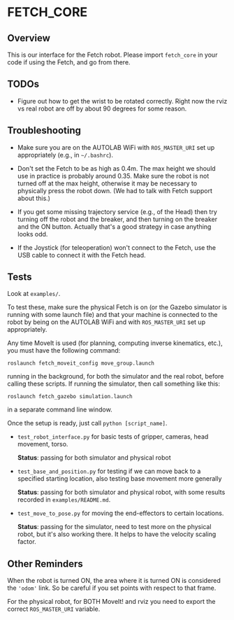 # FETCH_CORE


## Overview

This is our interface for the Fetch robot. Please import `fetch_core` in your
code if using the Fetch, and go from there.

## TODOs

- Figure out how to get the wrist to be rotated correctly. Right now the rviz vs
  real robot are off by about 90 degrees for some reason.


## Troubleshooting

- Make sure you are on the AUTOLAB WiFi with `ROS_MASTER_URI` set up
  appropriately (e.g., in `~/.bashrc`).

- Don't set the Fetch to be as high as 0.4m. The max height we should use in
  practice is probably around 0.35. Make sure the robot is not turned off at the
  max height, otherwise it may be necessary to physically press the robot down.
  (We had to talk with Fetch support about this.)

- If you get some missing trajectory service (e.g., of the Head) then try
  turning off the robot and the breaker, and then turning on the breaker and the
  ON button. Actually that's a good strategy in case anything looks odd.

- If the Joystick (for teleoperation) won't connect to the Fetch, use the USB
  cable to connect it with the Fetch head.

## Tests

Look at `examples/`.

To test these, make sure the physical Fetch is on (or the Gazebo simulator is
running with some launch file) and that your machine is connected to the robot
by being on the AUTOLAB WiFi and with `ROS_MASTER_URI` set up appropriately.

Any time MoveIt is used (for planning, computing inverse kinematics, etc.), you
must have the following command:

```
roslaunch fetch_moveit_config move_group.launch
```

running in the background, for both the simulator and the real robot, before
calling these scripts. If running the simulator, then call something like this:

```
roslaunch fetch_gazebo simulation.launch
```

in a separate command line window.

Once the setup is ready, just call `python [script_name]`.

- `test_robot_interface.py` for basic tests of gripper, cameras, head movement,
  torso.

  **Status**: passing for both simulator and physical robot

- `test_base_and_position.py` for testing if we can move back to a specified
  starting location, also testing base movement more generally

  **Status**: passing for both simulator and physical robot, with some results
  recorded in `examples/README.md`.

- `test_move_to_pose.py` for moving the end-effectors to certain locations.

  **Status**: passing for the simulator, need to test more on the physical
  robot, but it's also working there. It helps to have the velocity scaling
  factor.



## Other Reminders

When the robot is turned ON, the area where it is turned ON is considered the
`'odom'` link. So be careful if you set points with respect to that frame.

For the physical robot, for BOTH MoveIt! and rviz you need to export the correct
`ROS_MASTER_URI` variable.
